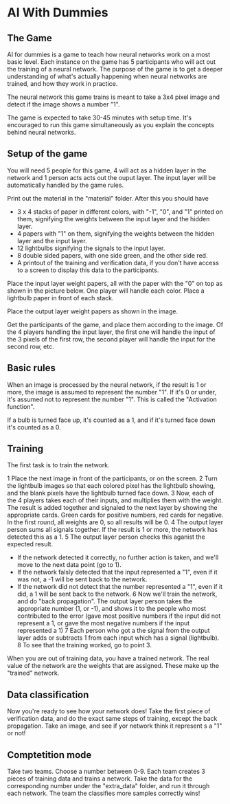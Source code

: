 # AI With Dummies

## The Game

AI for dummies is a game to teach how neural networks work on a most basic level. Each instance on the game has 5 participants who will act out the training of a neural network. The purpose of the game is to get a deeper understanding of what's actually happening when neural networks are trained, and how they work in practice.

The neural network this game trains is meant to take a 3x4 pixel image and detect if the image shows a number "1".

The game is expected to take 30-45 minutes with setup time. It's encouraged to run this game simultaneously as you explain the concepts behind neural networks.

## Setup of the game

You will need 5 people for this game, 4 will act as a hidden layer in the network and 1 person acts acts out the ouput layer. The input layer will be automatically handled by the game rules.

Print out the material in the "material" folder. After this you should have

* 3 x 4 stacks of paper in different colors, with "-1", "0", and "1" printed on them, signifying the weights between the input layer and the hidden layer.
* 4 papers with "1" on them, signifying the weights between the hidden layer and the input layer.
* 12 lightbulbs signifying the signals to the input layer.
* 8 double sided papers, with one side green, and the other side red.
* A printout of the training and verification data, if you don't have access to a screen to display this data to the participants.

Place the input layer weight papers, all with the paper with the "0" on top as shown in the picture below. One player will handle each color. Place a lightbulb paper in front of each stack.

Place the output layer weight papers as shown in the image.

Get the participants of the game, and place them according to the image. Of the 4 players handling the input layer, the first one will handle the input of the 3 pixels of the first row, the second player will handle the input for the second row, etc.

## Basic rules

When an image is processed by the neural network, if the result is 1 or more, the image is assumed to represent the number "1". If it's 0 or under, it's assumed not to represent the number "1". This is called the "Activation function". 

If a bulb is turned face up, it's counted as a 1, and if it's turned face down it's counted as a 0.

## Training

The first task is to train the network.

 1  Place the next image in front of the participants, or on the screen.
 2 Turn the lightbulb images so that each colored pixel has the lightbulb showing, and the blank pixels have the lightbulb turned face down.
 3 Now, each of the 4 players takes each of their inputs, and multiplies them with the weight. The result is added together and signaled to the next layer by showing the appropriate cards. Green cards for positive numbers, red cards for negative. In the first round, all weights are 0, so all results will be 0.
 4 The output layer person sums all signals together. If the result is 1 or more, the network has detected this as a 1.
 5 The output layer person checks this aganist the expected result.
  * If the network detected it correctly, no further action is taken, and we'll move to the next data point (go to 1).
  * If the network falsly detected that the input represented a "1", even if it was not, a -1 will be sent back to the network.
  * If the network did not detect that the number represented a "1", even if it did, a 1 will be sent back to the network.
 6 Now we'll train the network, and do "back propagation". The output layer person takes the appropriate number (1, or -1), and shows it to the people who most contributed to the error (gave most positive numbers if the input did not represent a 1, or gave the most negative numbers if the input represented a 1)
 7 Each person who got a the signal from the output layer adds or subtracts 1 from each input which has a signal (lightbulb).
 8 To see that the training worked, go to point 3. 
 
When you are out of training data, you have a trained network. The real value of the network are the weights that are assigned. These make up the "trained" network.

## Data classification

Now you're ready to see how your network does! Take the first piece of verification data, and do the exact same steps of training, except the back propagation. Take an image, and see if yor network think it represent s a "1" or not!


## Comptetition mode

Take two teams. Choose a number between 0-9. Each team creates 3 pieces of training data and trains a network. Take the data for the corresponding number under the "extra_data" folder, and run it through each network. The team the classifies more samples correctly wins!   
